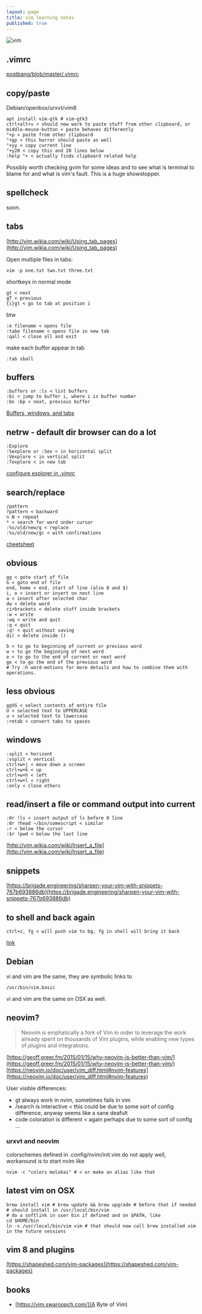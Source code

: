 ```yaml
---
layout: page
title: vim learning notes
published: true
---
```

![vim]({{site.baseurl}}/media/vimClean.png)

## .vimrc

[postbang/blob/master/.vimrc](https://github.com/brontosaurusrex/postbang/blob/master/.vimrc)

## copy/paste

Debian/openbox/urxvt/vim8

    apt install vim-gtk # vim-gtk3
    ctrl+alt+v < should now work to paste stuff from other clipboard, or
    middle-mouse-button < paste behaves differently
    "+p < paste from other clipboard 
    "+gp < this horror should paste as well
    "+yy < copy current line
    "+y20 < copy this and 20 lines below
    :help "+ < actually finds clipboard related help

Possibly worth checking gvim for some ideas and to see what is terminal to blame for and what is vim's fault. This is a huge showstopper.

## spellcheck 

soon.

## tabs
[http://vim.wikia.com/wiki/Using_tab_pages](http://vim.wikia.com/wiki/Using_tab_pages)  

Open multiple files in tabs:

    vim -p one.txt two.txt three.txt

shortkeys in normal mode

    gt < next
    gT < previous
    {i}gt < go to tab at position i

btw

    :e filename < opens file
    :tabe filename < opens file in new tab
    :qall < close all and exit

make each buffer appear in tab

    :tab sball

## buffers

    :buffers or :ls < list buffers
    :bi < jump to buffer i, where i is buffer number
    :bn :bp < next, previous buffer

[Buffers, windows, and tabs](https://sanctum.geek.nz/arabesque/buffers-windows-tabs/)  

## netrw - default dir browser can do a lot

    :Explore
    :Sexplore or :Sex < in horizontal split
    :Vexplore < in vertical split
    :Texplore < in new tab

[configure explorer in .vimrc](https://shapeshed.com/vim-netrw/#netrw-the-unloved-directory-browser)  

## search/replace

    /pattern
    ?pattern < backward
    n N < repeat
    * < search for word under cursor
    :%s/old/new/g < replace
    :%s/old/new/gc < with confirmations

[cheetsheet](http://www.worldtimzone.com/res/vi.html)

## obvious

    gg < goto start of file
    G < goto end of file
    end, home < end, start of line (also 0 and $)
    i, o < insert or insert on next line
    a < insert after selected char
    dw < delete word
    ci+brackets < delete stuff inside brackets
    :w < write
    :wq < write and quit
    :q < quit
    :q! < quit without saving
    di( < delete inside ()

    b < to go to beginning of current or previous word
    w < to go the beginning of next word
    e < to go to the end of current or next word
    ge < to go the end of the previous word
    # Try :h word-motions for more details and how to combine them with operations.

## less obvious

    ggVG < select contents of entire file
    U < selected text to UPPERCASE                                           
    u < selected text to lowercase                                     
    :retab < convert tabs to spaces 

## windows

    :split < horizont
    :vsplit < vertical    
    ctrl+w+j < move down a screen
    ctrl+w+k < up
    ctrl+w+h < left
    ctrl+w+l < right    
    :only < close others

## read/insert a file or command output into current

    :0r !ls < insert output of ls before 0 line
    :0r !head ~/bin/somescript < similar
    :r < below the cursor
    :$r !pwd < below the last line

[http://vim.wikia.com/wiki/Insert_a_file](http://vim.wikia.com/wiki/Insert_a_file)

## snippets

[https://brigade.engineering/sharpen-your-vim-with-snippets-767b693886db](https://brigade.engineering/sharpen-your-vim-with-snippets-767b693886db)

## to shell and back again

    ctrl+z, fg < will push vim to bg, fg in shell will bring it back

[link](http://stackoverflow.com/questions/1879219/how-to-temporarily-exit-vim-and-go-back)

## Debian

vi and vim are the same, they are symbolic links to 

    /usr/bin/vim.basic

vi and vim are the same on OSX as well.

## neovim?

> Neovim is emphatically a fork of Vim in order to leverage the work already spent on thousands of Vim plugins, while enabling new types of plugins and integrations.

[https://geoff.greer.fm/2015/01/15/why-neovim-is-better-than-vim/](https://geoff.greer.fm/2015/01/15/why-neovim-is-better-than-vim/)  
[https://neovim.io/doc/user/vim_diff.html#nvim-features](https://neovim.io/doc/user/vim_diff.html#nvim-features)

User visible differences:

- gt always work in nvim, sometimes fails in vim
- /search is interactive < this could be due to some sort of config difference, anyway seems like a sane deafult
- code coloration is different < again perhaps due to some sort of config ...

### urxvt and neovim

colorschemes defined in .config/nvim/init.vim do not apply well, workaround is to start nvim like 

    nvim -c "colors molokai" # < or make an alias like that

## latest vim on OSX

    brew install vim # brew update && brew upgrade # before that if needed
    # should install in /usr/local/bin/vim
    # do a softlink in user bin if defined and on $PATH, like
    cd $HOME/bin
    ln -s /usr/local/bin/vim vim # that should now call brew installed vim in the future sessions

## vim 8 and plugins

[https://shapeshed.com/vim-packages](https://shapeshed.com/vim-packages)

## books

 - [https://vim.swaroopch.com/](A Byte of Vim)
